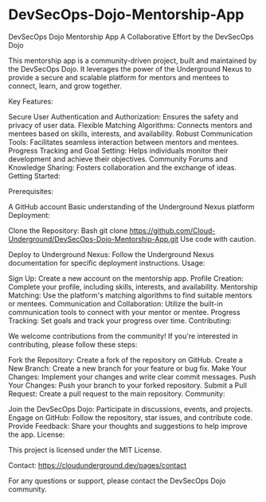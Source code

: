 # DevSecOps-Dojo-Mentorship-App


DevSecOps Dojo Mentorship App
A Collaborative Effort by the DevSecOps Dojo

This mentorship app is a community-driven project, built and maintained by the DevSecOps Dojo. It leverages the power of the Underground Nexus to provide a secure and scalable platform for mentors and mentees to connect, learn, and grow together.

Key Features:

Secure User Authentication and Authorization: Ensures the safety and privacy of user data.
Flexible Matching Algorithms: Connects mentors and mentees based on skills, interests, and availability.
Robust Communication Tools: Facilitates seamless interaction between mentors and mentees.
Progress Tracking and Goal Setting: Helps individuals monitor their development and achieve their objectives.
Community Forums and Knowledge Sharing: Fosters collaboration and the exchange of ideas.
Getting Started:

Prerequisites:

A GitHub account
Basic understanding of the Underground Nexus platform
Deployment:

Clone the Repository:
Bash
git clone https://github.com/Cloud-Underground/DevSecOps-Dojo-Mentorship-App.git
Use code with caution.

Deploy to Underground Nexus: Follow the Underground Nexus documentation for specific deployment instructions.
Usage:

Sign Up: Create a new account on the mentorship app.
Profile Creation: Complete your profile, including skills, interests, and availability.
Mentorship Matching: Use the platform's matching algorithms to find suitable mentors or mentees.
Communication and Collaboration: Utilize the built-in communication tools to connect with your mentor or mentee.
Progress Tracking: Set goals and track your progress over time.
Contributing:

We welcome contributions from the community! If you're interested in contributing, please follow these steps:   

Fork the Repository: Create a fork of the repository on GitHub.
Create a New Branch: Create a new branch for your feature or bug fix.
Make Your Changes: Implement your changes and write clear commit messages.
Push Your Changes: Push your branch to your forked repository.
Submit a Pull Request: Create a pull request to the main repository.
Community:

Join the DevSecOps Dojo: Participate in discussions, events, and projects.
Engage on GitHub: Follow the repository, star issues, and contribute code.
Provide Feedback: Share your thoughts and suggestions to help improve the app.
License:

This project is licensed under the MIT License.

Contact:
https://cloudunderground.dev/pages/contact

For any questions or support, please contact the DevSecOps Dojo community.
